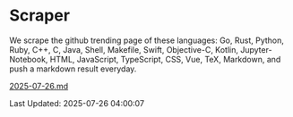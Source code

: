 # Scraper

We scrape the github trending page of these languages: Go, Rust, Python, Ruby, C++, C, Java, Shell, Makefile, Swift, Objective-C, Kotlin, Jupyter-Notebook, HTML, JavaScript, TypeScript, CSS, Vue, TeX, Markdown, and push a markdown result everyday.

[2025-07-26.md](https://github.com/yangwenmai/github-trending-backup/blob/master/2025-07-26.md)

Last Updated: 2025-07-26 04:00:07